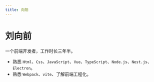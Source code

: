 ```yaml
---
title: 向阳
---
```


# 刘向前

一个前端开发者，工作时长三年半。

- 熟悉 `Html`、`Css`、`JavaScript`、`Vue`、`TypeScript`、`Node.js`、`Nest.js`、`Electron`。
- 熟悉 `Webpack`、`vite`、了解前端工程化。